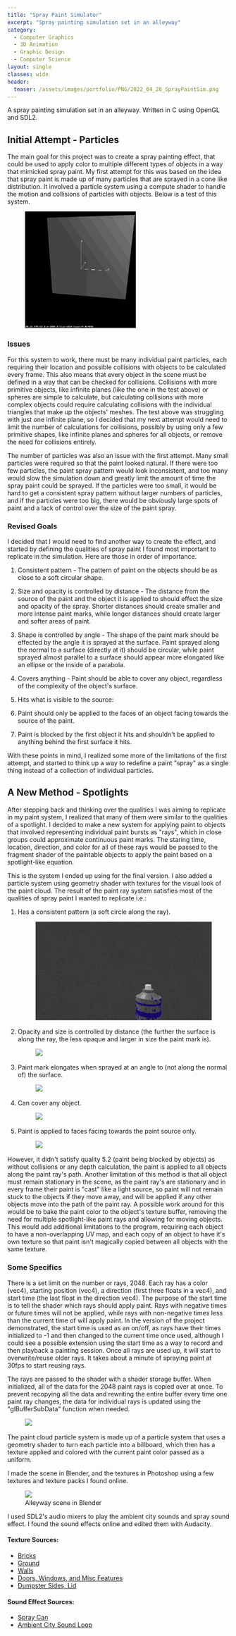 ```yaml
---
title: "Spray Paint Simulator"
excerpt: "Spray painting simulation set in an alleyway"
category:
  - Computer Graphics
  - 3D Animation
  - Graphic Design
  - Computer Science
layout: single
classes: wide
header:
  teaser: /assets/images/portfolio/PNG/2022_04_28_SprayPaintSim.png
---
```


A spray painting simulation set in an alleyway. Written in C using OpenGL and SDL2.

## Initial Attempt - Particles

The main goal for this project was to create a spray painting effect, that could be used to apply color to multiple different types of objects in a way that mimicked spray paint.
My first attempt for this was based on the idea that spray paint is made up of many particles that are sprayed in a cone like distribution. It involved a particle system using a compute shader to handle the motion and collisions of particles with objects. Below is a test of this system.

<figure class="align-center" style="display: block; width: 50%;">
	<a href="/assets/images/portfolio/GIF/2022_04_28_ParticlePaintTest.gif"><img src="/assets/images/portfolio/GIF/2022_04_28_ParticlePaintTest.gif"></a>
</figure>

### Issues

For this system to work, there must be many individual paint particles, each requiring their location and possible collisions with objects to be calculated every frame. This also means that every object in the scene must be defined in a way that can be checked for collisions. Collisions with more primitive objects, like infinite planes (like the one in the test above) or spheres are simple to calculate, but calculating collisions with more complex objects could require calculating collisions with the individual triangles that make up the objects' meshes. The test above was struggling with just one infinite plane, so I decided that my next attempt would need to limit the number of calculations for collisions, possibly by using only a few primitive shapes, like infinite planes and spheres for all objects, or remove the need for collisions entirely.

The number of particles was also an issue with the first attempt. Many small particles were required so that the paint looked natural. If there were too few particles, the paint spray pattern would look inconsistent, and too many would slow the simulation down and greatly limit the amount of time the spray paint could be sprayed. If the particles were too small, it would be hard to get a consistent spray pattern without larger numbers of particles, and if the particles were too big, there would be obviously large spots of paint and a lack of control over the size of the paint spray.

### Revised Goals

I decided that I would need to find another way to create the effect, and started by defining the qualities of spray paint I found most important to replicate in the simulation. Here are those in order of importance.

1. Consistent pattern - The pattern of paint on the objects should be as close to a soft circular shape.

2. Size and opacity is controlled by distance - The distance from the source of the paint and the object it is applied to should effect the size and opacity of the spray. Shorter distances should create smaller and more intense paint marks, while longer distances should create larger and softer areas of paint.

3. Shape is controlled by angle - The shape of the paint mark should be effected by the angle it is sprayed at the surface. Paint sprayed along the normal to a surface (directly at it) should be circular, while paint sprayed almost parallel to a surface should appear more elongated like an ellipse or the inside of a parabola.

4. Covers anything - Paint should be able to cover any object, regardless of the complexity of the object's surface.

5. Hits what is visible to the source:
  1. Paint should only be applied to the faces of an object facing towards the source of the paint.
  2. Paint is blocked by the first object it hits and shouldn't be applied to anything behind the first surface it hits.

With these points in mind, I realized some more of the limitations of the first attempt, and started to think up a way to redefine a paint "spray" as a single thing instead of a collection of individual particles.

## A New Method - Spotlights

After stepping back and thinking over the qualities I was aiming to replicate in my paint system, I realized that many of them were similar to the qualities of a spotlight. I decided to make a new system for applying paint to objects that involved representing individual paint bursts as "rays", which in close groups could approximate continuous paint marks. The staring time, location, direction, and color for all of these rays would be passed to the fragment shader of the paintable objects to apply the paint based on a spotlight-like equation.

This is the system I ended up using for the final version. I also added a particle system using geometry shader with textures for the visual look of the paint cloud. The result of the paint ray system satisfies most of the qualities of spray paint I wanted to replicate i.e.:

1. Has a consistent pattern (a soft circle along the ray). <figure class="align-center"><a href="/assets/images/portfolio/GIF/2022_04_28_SpotlightCircle.gif"><img src="/assets/images/portfolio/GIF/2022_04_28_SpotlightCircle.gif"></a></figure>

2. Opacity and size is controlled by distance (the further the surface is along the ray, the less opaque and larger in size the paint mark is). <figure class="align-center"><a href="/assets/images/portfolio/GIF/2022_04_28_SpotlightDistance.gif"><img src="/assets/images/portfolio/GIF/2022_04_28_SpotlightDistance.gif"></a></figure>

3. Paint mark elongates when sprayed at an angle to (not along the normal of) the surface. <figure class="align-center"><a href="/assets/images/portfolio/GIF/2022_04_28_SpotlightAngle.gif"><img src="/assets/images/portfolio/GIF/2022_04_28_SpotlightAngle.gif"></a></figure>

4. Can cover any object. <figure class="align-center"><a href="/assets/images/portfolio/GIF/2022_04_28_PaintEverything.gif"><img src="/assets/images/portfolio/GIF/2022_04_28_PaintEverything.gif"></a></figure>

5. Paint is applied to faces facing towards the paint source only. <figure class="align-center"> <a href="/assets/images/portfolio/GIF/2022_04_28_PaintFront.gif"><img src="/assets/images/portfolio/GIF/2022_04_28_PaintFront.gif"></a></figure>

However, it didn't satisfy quality 5.2 (paint being blocked by objects) as without collisions or any depth calculation, the paint is applied to all objects along the paint ray's path. Another limitation of this method is that all object must remain stationary in the scene, as the paint ray's are stationary and in every frame their paint is "cast" like a light source, so paint will not remain stuck to the objects if they move away, and will be applied if any other objects move into the path of the paint ray. A possible work around for this would be to bake the paint color to the object's texture buffer, removing the need for multiple spotlight-like paint rays and allowing for moving objects. This would add additional limitations to the program, requiring each object to have a non-overlapping UV map, and each copy of an object to have it's own texture so that paint isn't magically copied between all objects with the same texture.


### Some Specifics

There is a set limit on the number or rays, 2048. Each ray has a color (vec4), starting position (vec4), a direction (first three floats in a vec4), and start time (the last float in the direction vec4). The purpose of the start time is to tell the shader which rays should apply paint. Rays with negative times or future times will not be applied, while rays with non-negative times less than the current time of will apply paint. In the version of the project demonstrated, the start time is used as an on/off, as rays have their times initialized to -1 and then changed to the current time once used, although I could see a possible extension using the start time as a way to record and then playback a painting session. Once all rays are used up, it will start to overwrite/reuse older rays. It takes about a minute of spraying paint at 30fps to start reusing rays.

The rays are passed to the shader with a shader storage buffer. When initialized, all of the data for the 2048 paint rays is copied over at once. To prevent recopying all the data and rewriting the entire buffer every time one paint ray changes, the data for individual rays is updated using the "glBufferSubData" function when needed.

<figure class="align-center">
	<a href="/assets/images/portfolio/GIF/2022_04_28_Colors.gif"><img src="/assets/images/portfolio/GIF/2022_04_28_Colors.gif"></a>
</figure>

The paint cloud particle system is made up of a particle system that uses a geometry shader to turn each particle into a billboard, which then has a texture applied and colored with the current paint color passed as a uniform.

I made the scene in Blender, and the textures in Photoshop using a few textures and texture packs I found online.

<figure class="align-center">
	<a href="/assets/images/portfolio/PNG/2022_04_28_Blender.png"><img src="/assets/images/portfolio/PNG/2022_04_28_Blender.png"></a>
  <figcaption>Alleyway scene in Blender</figcaption>
</figure>

I used SDL2's audio mixers to play the ambient city sounds and spray sound effect. I found the sound effects online and edited them with Audacity.

#### Texture Sources:
- [Bricks](https://www.swtexture.com/2013/04/brick-textures-large.html)
- [Ground](https://www.swtexture.com/search/label/Ground%20Textures?&max-results=2)
- [Walls](https://www.swtexture.com/search/label/Various%20Wall%20Finishes?updated-max=2020-05-28T10%3A39%3A00-07%3A00&max-results=2#PageNo=2)
- [Doors, Windows, and Misc Features](https://opengameart.org/content/urban-jungle)
- [Dumpster Sides](https://www.textures.com/browse/garbage-containers/2534)[, Lid](https://www.textures.com/browse/plastic/33556)

#### Sound Effect Sources:
- [Spray Can](https://www.zapsplat.com/music/aerosol-can-empty-spray-just-air-2/)
- [Ambient City Sound Loop](https://freesound.org/people/knufds/sounds/345948/)
